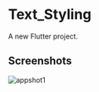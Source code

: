 # Text_Styling

A new Flutter project.

## Screenshots

![appshot1](https://user-images.githubusercontent.com/19915910/63744198-91239f00-c8d9-11e9-88ed-fb4e71a8cecc.png)
